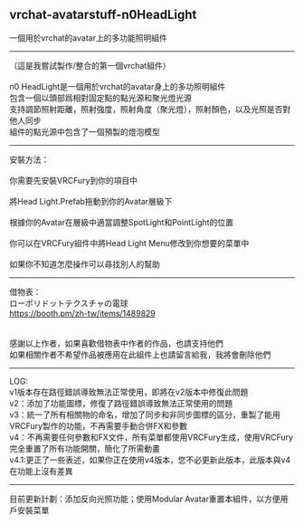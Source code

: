 <h2>vrchat-avatarstuff-n0HeadLight</h2>
一個用於vrchat的avatar上的多功能照明組件<br>

------------------------------------------

（這是我嘗試製作/整合的第一個vrchat組件）<br>
<br>
n0 HeadLight是一個用於vrchat的avatar身上的多功照明組件<br>
包含一個以頭部爲相對固定點的點光源和聚光燈光源<br>
支持調節照射距離，照射強度，照射角度（聚光燈），照射顏色，以及光照是否對他人同步<br>
組件的點光源中包含了一個預製的燈泡模型<br>

------------------------------------------

安裝方法：<br>
<br>
你需要先安裝VRCFury到你的項目中<br>
<br>
將Head Light.Prefab拖動到你的Avatar層級下<br>
<br>
根據你的Avatar在層級中適當調整SpotLight和PointLight的位置<br>
<br>
你可以在VRCFury組件中將Head Light Menu修改到你想要的菜單中<br>
<br>
如果你不知道怎麼操作可以尋找別人的幫助<br>

------------------------------------------

借物表：<br>
ローポリドットテクスチャの電球<br>
https://booth.pm/zh-tw/items/1489829<br>
<br><br>
感謝以上作者，如果喜歡借物表中作者的作品，也請支持他們<br>
如果相關作者不希望作品被應用在此組件上也請留言給我，我將會刪除他們<br>

------------------------------------------

LOG:<br>
v1版本存在路徑錯誤導致無法正常使用，即將在v2版本中修復此問題<br>
v2：添加了功能圖標，修復了路徑錯誤導致無法正常使用的問題<br>
v3：統一了所有相關物的命名，增加了同步和非同步圖標的區分，重製了能用VRCFury製作的功能，不再需要手動合併FX和參數<br>
v4：不再需要任何參數和FX文件，所有菜單都使用VRCFury生成，使用VRCFury完全重置了所有功能開關，簡化了所需動畫<br>
v4.1:更正了一些表述，如果你正在使用v4版本，您不必更新此版本，此版本與v4在功能上沒有差異<br>

------------------------------------------

目前更新計劃：添加反向光照功能；使用Modular Avatar重置本組件，以方便用戶安裝菜單

